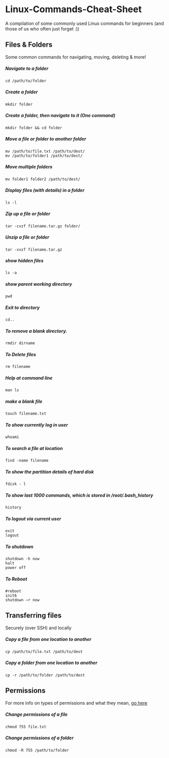 Linux-Commands-Cheat-Sheet
==========================

A compilation of some commonly used Linux commands for beginners (and those of us who often just forget :))

Files & Folders
----------------

Some common commands for navigating, moving, deleting & more!

##### Navigate to a folder
	cd /path/to/folder

#####  Create a folder
	mkdir folder

#####  Create a folder, then navigate to it (One command)
	mkdir folder && cd folder

#####  Move a file or folder to another folder
	mv /path/to/file.txt /path/to/dest/
	mv /path/to/folder1 /path/to/dest/

#####  Move multiple folders
	mv folder1 folder2 /path/to/dest/

##### Display files (with details) in a folder
	ls -l

#####  Zip up a file or folder
	tar -cvzf filename.tar.gz folder/

#####  Unzip a file or folder
	tar -xvzf filename.tar.gz

#####  show hidden files
	ls -a

#####  show parent working directory
	pwd

#####  Exit to directory
	cd..

#####  To remove a blank directory.
	rmdir dirname 

#####  To Delete files
	rm filename

#####  Help at command line
	man ls

#####  make a blank file
	touch filename.txt

#####  To show currently log in user
	whoami
	
#####  To search a file at location
	find -name filename

#####  To show the partition details of hard disk
	fdisk - l

#####  To show last 1000 commands, which is stored in /root/.bash_history
 	history

#####  To logout via current user
	exit
	logout

##### 	To shutdown
	shutdown -h now
	halt
	power off

#####  To Reboot
	#reboot
	init6
	shutdown –r now
	
Transferring files
----------------

Securely (over SSH) and locally

#####  Copy a file from one location to another
	cp /path/to/file.txt /path/to/dest

#####  Copy a folder from one location to another
	cp -r /path/to/folder /path/to/dest




Permissions
----------------

For more info on types of permissions and what they mean, [go here](http://en.wikipedia.org/wiki/Chmod "Title")

#####  Change permissions of a file
	chmod 755 file.txt

#####  Change permissions of a folder
	chmod -R 755 /path/to/folder







